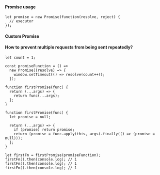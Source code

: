 #### Promise usage

```
let promise = new Promise(function(resolve, reject) {
  // executor
});
```

#### Custom Promise

#### How to prevent multiple requests from being sent repeatedly?

```
let count = 1;

const promiseFunction = () =>
  new Promise((resolve) => {
    window.setTimeout(() => resolve(count++));
  });

function firstPromise(func) {
  return (...args) => {
    return func(...args);
  };
}

function firstPromise(func) {
  let promise = null;

  return (...args) => {
    if (promise) return promise;
    return (promise = func.apply(this, args).finally(() => (promise = null)));
  };
}

let firstFn = firstPromise(promiseFunction);
firstFn().then(console.log); // 1
firstFn().then(console.log); // 1
firstFn().then(console.log); // 1
```
